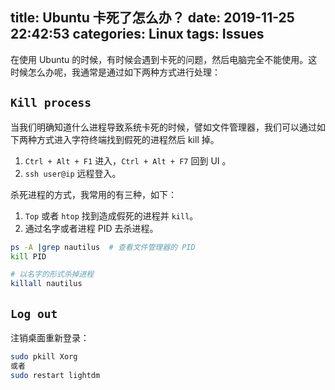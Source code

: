 title: Ubuntu 卡死了怎么办？
date: 2019-11-25 22:42:53
categories: Linux
tags: Issues
---
在使用 Ubuntu 的时候，有时候会遇到卡死的问题，然后电脑完全不能使用。这时候怎么办呢，我通常是通过如下两种方式进行处理：  

## `Kill process`

当我们明确知道什么进程导致系统卡死的时候，譬如文件管理器，我们可以通过如下两种方式进入字符终端找到假死的进程然后 kill 掉。  
1. `Ctrl + Alt + F1` 进入，`Ctrl + Alt + F7`  回到 UI 。
2. `ssh user@ip` 远程登入。

杀死进程的方式，我常用的有三种，如下：
1. `Top` 或者 `htop` 找到造成假死的进程并 `kill`。
2. 通过名字或者进程 PID 去杀进程。
```bash
ps -A |grep nautilus  # 查看文件管理器的 PID
kill PID

# 以名字的形式杀掉进程
killall nautilus 
```

## `Log out`

注销桌面重新登录：  
```bash
sudo pkill Xorg
或者
sudo restart lightdm
```